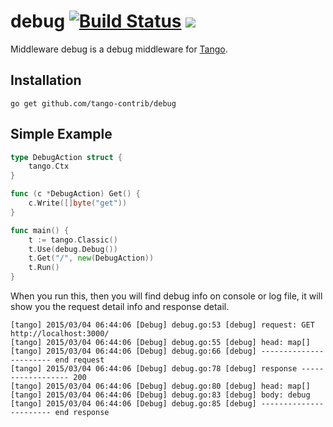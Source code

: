 debug [![Build Status](https://drone.io/github.com/tango-contrib/debug/status.png)](https://drone.io/github.com/tango-contrib/debug/latest) [![](http://gocover.io/_badge/github.com/tango-contrib/debug)](http://gocover.io/github.com/tango-contrib/debug)
======

Middleware debug is a debug middleware for [Tango](https://github.com/lunny/tango). 

## Installation

    go get github.com/tango-contrib/debug

## Simple Example

```Go
type DebugAction struct {
    tango.Ctx
}

func (c *DebugAction) Get() {
    c.Write([]byte("get"))
}

func main() {
    t := tango.Classic()
    t.Use(debug.Debug())
    t.Get("/", new(DebugAction))
    t.Run()
}
```

When you run this, then you will find debug info on console or log file, it will show you the request detail info and response detail.

```
[tango] 2015/03/04 06:44:06 [Debug] debug.go:53 [debug] request: GET http://localhost:3000/
[tango] 2015/03/04 06:44:06 [Debug] debug.go:55 [debug] head: map[]
[tango] 2015/03/04 06:44:06 [Debug] debug.go:66 [debug] ----------------------- end request
[tango] 2015/03/04 06:44:06 [Debug] debug.go:78 [debug] response ------------------ 200
[tango] 2015/03/04 06:44:06 [Debug] debug.go:80 [debug] head: map[]
[tango] 2015/03/04 06:44:06 [Debug] debug.go:83 [debug] body: debug
[tango] 2015/03/04 06:44:06 [Debug] debug.go:85 [debug] ----------------------- end response
```